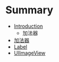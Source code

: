 # Summary

* [Introduction](README.md)
    * 加法器
* [加法器](chapter1.md)
* [Label](label.md)
* [UIImageView](uiimageview.md)

